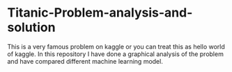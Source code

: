 # Titanic-Problem-analysis-and-solution
This is a very famous problem on kaggle or you can treat this as hello world of kaggle. In this repository I have done a graphical analysis of the problem and have compared different machine learning model.
